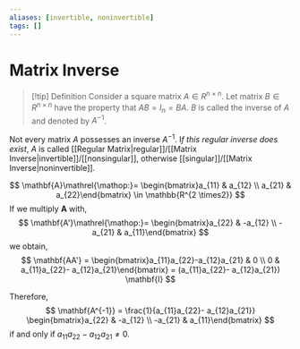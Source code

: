 ```yaml
---
aliases: [invertible, noninvertible]
tags: []
---
```


# Matrix Inverse

>[!tip] Definition 
>Consider a square matrix $A \in R^{n\times n}$. Let matrix $B \in R^{n\times n}$ have the property that $AB = I_{n} = BA$. $B$ is called the inverse of $A$ and denoted by $A^{-1}$.

Not every matrix $A$ possesses an inverse $A^{-1}$. I*f this regular inverse does exist*, $A$ is called [[Regular Matrix|regular]]/[[Matrix Inverse|invertible]]/[[nonsingular]], otherwise [[singular]]/[[Matrix Inverse|noninvertible]].

$$
\mathbf{A}\mathrel{\mathop:}= \begin{bmatrix}a_{11} & a_{12} \\ a_{21} & a_{22}\end{bmatrix} \in \mathbb{R^{2 \times2}}
$$
If we multiply $\mathbf{A}$ with, 
$$
\mathbf{A'}\mathrel{\mathop:}= \begin{bmatrix}a_{22} & -a_{12} \\ -a_{21} & a_{11}\end{bmatrix}
$$
we obtain, 
$$
\mathbf{AA'} = \begin{bmatrix}a_{11}a_{22}-a_{12}a_{21} & 0  \\ 0  & a_{11}a_{22}- a_{12}a_{21}\end{bmatrix} = (a_{11}a_{22}- a_{12}a_{21}) \mathbf{I}
$$

Therefore, 
$$
\mathbf{A^{-1}} = \frac{1}{a_{11}a_{22}- a_{12}a_{21}} \begin{bmatrix}a_{22} & -a_{12} \\ -a_{21} & a_{11}\end{bmatrix}
$$
if and only if $a_{11}a_{22}-a_{12}a_{21}\neq 0$.

